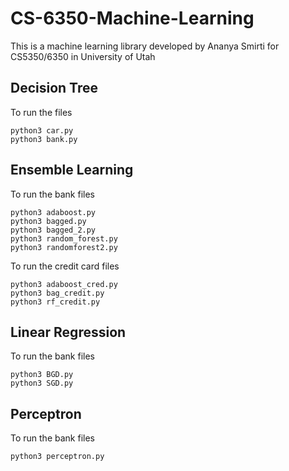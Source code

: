 # CS-6350-Machine-Learning
This is a machine learning library developed by Ananya Smirti for CS5350/6350 in University of Utah

## Decision Tree
To run the files
```
python3 car.py
python3 bank.py
```
## Ensemble Learning
To run the bank files
```
python3 adaboost.py
python3 bagged.py
python3 bagged_2.py
python3 random_forest.py
python3 randomforest2.py
```
To run the credit card files
```
python3 adaboost_cred.py
python3 bag_credit.py
python3 rf_credit.py
```
## Linear Regression
To run the bank files
```
python3 BGD.py
python3 SGD.py
```
## Perceptron
To run the bank files
```
python3 perceptron.py
```
